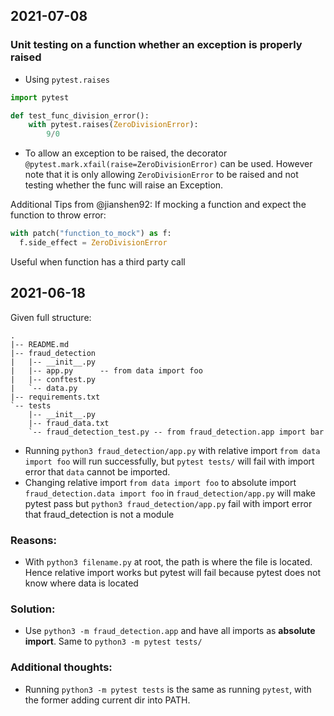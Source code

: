 ## 2021-07-08
### Unit testing on a function whether an exception is properly raised
- Using `pytest.raises`

```python
import pytest

def test_func_division_error():
    with pytest.raises(ZeroDivisionError):
        9/0
```

- To allow an exception to be raised, the decorator `@pytest.mark.xfail(raise=ZeroDivisionError)` can be used. However note that it is only allowing `ZeroDivisionError` to be raised and not testing whether the func will raise an Exception.

Additional Tips from @jianshen92:
If mocking a function and expect the function to throw error:

```python
with patch("function_to_mock") as f:
  f.side_effect = ZeroDivisionError
```
Useful when function has a third party call

## 2021-06-18
Given full structure:
```
.
|-- README.md
|-- fraud_detection
|   |-- __init__.py
|   |-- app.py   	-- from data import foo
|   |-- conftest.py
|   `-- data.py
|-- requirements.txt
`-- tests
    |-- __init__.py
    |-- fraud_data.txt
    `-- fraud_detection_test.py -- from fraud_detection.app import bar
```
- Running `python3 fraud_detection/app.py` with relative import `from data import foo` will run successfully, but `pytest tests/` will fail with import error that `data` cannot be imported.
- Changing relative import `from data import foo` to absolute import  `fraud_detection.data import foo` in `fraud_detection/app.py` will make pytest pass but `python3 fraud_detection/app.py` fail with import error that fraud_detection is not a module

### Reasons:
- With `python3 filename.py` at root, the path is where the file is located. Hence relative import works but pytest will fail because pytest does not know where data is located

### Solution:
- Use `python3 -m fraud_detection.app` and have all imports as **absolute import**. Same to `python3 -m pytest tests/`

### Additional thoughts:
- Running `python3 -m pytest tests` is the same as running `pytest`, with the former adding current dir into PATH.
